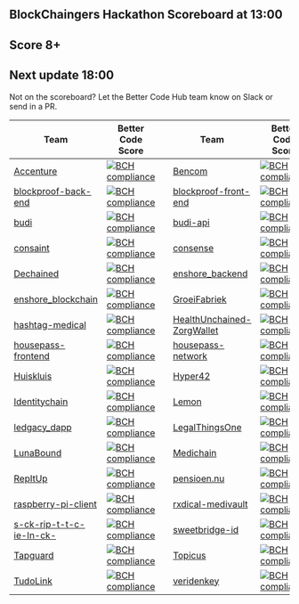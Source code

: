 ## BlockChaingers Hackathon Scoreboard at 13:00


## Score 8+

## Next update 18:00

Not on the scoreboard? Let the Better Code Hub team know on Slack or send in a PR.

Team | Better Code Score | | Team | Better Code Score |
--- | --- | --- | --- | --- |
[Accenture](https://github.com/Blockchaingers/accenture) | [![BCH compliance](https://bettercodehub.com/edge/badge/Blockchaingers/Accenture?branch=master)](https://bettercodehub.com/) |   | [Bencom](https://github.com/Blockchaingers/bencom) | [![BCH compliance](https://bettercodehub.com/edge/badge/Blockchaingers/Bencom?branch=master&token=1cace14f8831e7fdced167bddffc4a99382a1dcf)](https://bettercodehub.com/)
[blockproof-back-end](https://github.com/Blockchaingers/blockproof-back-end) | [![BCH compliance](https://bettercodehub.com/edge/badge/Blockchaingers/blockproof-back-end?branch=master&token=1f3f7fb9c59084f4b3c282fcdd707bb4178c4ef5)](https://bettercodehub.com/) |   | [blockproof-front-end](https://github.com/Blockchaingers/blockproof-front-end) | [![BCH compliance](https://bettercodehub.com/edge/badge/Blockchaingers/blockproof-front-end?branch=master&token=7aad0107f5043cfe88be0f9959adbbe38b01b5ca)](https://bettercodehub.com/)
 [budi](https://github.com/Blockchaingers/budi) | [![BCH compliance](https://bettercodehub.com/edge/badge/Blockchaingers/budi?branch=master&token=d5e065e8b059aee9c5065838377e2d4e40e1fd59)](https://bettercodehub.com/) |   | [budi-api](https://github.com/Blockchaingers/budi-api) | [![BCH compliance](https://bettercodehub.com/edge/badge/Blockchaingers/budi-api?branch=master&token=14bc7680ffb95e2063310f12d1734d916918f766)](https://bettercodehub.com/)
[consaint](https://github.com/Blockchaingers/consaint) | [![BCH compliance](https://bettercodehub.com/edge/badge/Blockchaingers/consaint?branch=master)](https://bettercodehub.com/) |   | [consense](https://github.com/Blockchaingers/consense) | [![BCH compliance](https://bettercodehub.com/edge/badge/Blockchaingers/consense?branch=master&token=e624621f76990d8f15909afbc1253cd876a08b21)](https://bettercodehub.com/)
[Dechained](https://github.com/Blockchaingers/dechained) | [![BCH compliance](https://bettercodehub.com/edge/badge/Blockchaingers/Dechained?branch=master&token=2da98cc95b969d09f859a25863f2bae3a3f7ea56)](https://bettercodehub.com/) |   | [enshore_backend](https://github.com/Blockchaingers/enshore_backend) | [![BCH compliance](https://bettercodehub.com/edge/badge/Blockchaingers/enshore_backend?branch=master&token=d1b463c2c4f7ba4a719f2f9ffa87fe7ef9df8010)](https://bettercodehub.com/)
[enshore_blockchain](https://github.com/Blockchaingers/enshore_blockchain) | [![BCH compliance](https://bettercodehub.com/edge/badge/Blockchaingers/enshore_blockchain?branch=master&token=d0840e0e265c4548c0be7d09203c96f364176629)](https://bettercodehub.com/) |   | [GroeiFabriek](https://github.com/Blockchaingers/GroeiFabriek) | [![BCH compliance](https://bettercodehub.com/edge/badge/Blockchaingers/GroeiFabriek?branch=master&token=33a8898838b2d3c828e2f26afe13734757d123ba)](https://bettercodehub.com/)
[hashtag-medical](https://github.com/Blockchaingers/hashtag-medical) | [![BCH compliance](https://bettercodehub.com/edge/badge/Blockchaingers/hashtag-medical?branch=master&token=23948e8dff7db5849df80d28f1aaba6f4500e450)](https://bettercodehub.com/) |   | [HealthUnchained-ZorgWallet](https://github.com/Blockchaingers/HealthUnchained-ZorgWallet) | [![BCH compliance](https://bettercodehub.com/edge/badge/Blockchaingers/HealthUnchained-ZorgWallet?branch=master&token=f18c9f7cc9abb1d5671ad7a18b97f29f8f1336fb)](https://bettercodehub.com/)
[housepass-frontend](https://github.com/Blockchaingers/housepass-frontend) | [![BCH compliance](https://bettercodehub.com/edge/badge/Blockchaingers/housepass-frontend?branch=master&token=6c2837d6ac854cf8643b931a588749336d93fe66)](https://bettercodehub.com/) |   | [housepass-network](https://github.com/Blockchaingers/housepass-network) | [![BCH compliance](https://bettercodehub.com/edge/badge/Blockchaingers/housepass-network?branch=master&token=f03b689ade7dad84a58883fc17eea710d242e1c3)](https://bettercodehub.com/)
[Huiskluis](https://github.com/Blockchaingers/Huiskluis) | [![BCH compliance](https://bettercodehub.com/edge/badge/Blockchaingers/huiskluis?branch=master)](https://bettercodehub.com/) |   | [Hyper42](https://github.com/EBPI/hyper42-hackathon) | [![BCH compliance](https://bettercodehub.com/edge/badge/EBPI/Hyper42-Hackathon?branch=master)](https://bettercodehub.com/)
[Identitychain](https://github.com/Blockchaingers/identitychain) | [![BCH compliance](https://bettercodehub.com/edge/badge/Blockchaingers/identitychain?branch=master&token=891acc438bc9d0ada715fed4862bc4f57af66f28)](https://bettercodehub.com/) |   | [Lemon](https://github.com/Blockchaingers/Lemon) | [![BCH compliance](https://bettercodehub.com/edge/badge/Blockchaingers/Lemon?branch=master&token=d8dad441dfbf200a1920587cba1a45a040168681)](https://bettercodehub.com/)
[ledgacy_dapp](https://github.com/Blockchaingers/ledgacy_dapp) | [![BCH compliance](https://bettercodehub.com/edge/badge/Blockchaingers/ledgacy_dapp?branch=master)](https://bettercodehub.com/) |   | [LegalThingsOne](https://github.com/Blockchaingers/LegalThingsOne) | [![BCH compliance](https://bettercodehub.com/edge/badge/Blockchaingers/LegalThingsOne?branch=master&token=076a8a9f0a10fd59f736504bf392ddcd0cd36dcc)](https://bettercodehub.com/)
[LunaBound](https://github.com/Blockchaingers/LunaBound) | [![BCH compliance](https://bettercodehub.com/edge/badge/Blockchaingers/LunaBound?branch=master)](https://bettercodehub.com/) |   | [Medichain](https://github.com/Blockchaingers/medichain) | [![BCH compliance](https://bettercodehub.com/edge/badge/Blockchaingers/medichain?branch=master)](https://bettercodehub.com/)
[RepItUp](https://github.com/Blockchaingers/RepItUp) | [![BCH compliance](https://bettercodehub.com/edge/badge/Blockchaingers/RepItUp?branch=master&token=cc6837447d94b87885b33f8fa539a0007f5a8c51)](https://bettercodehub.com/) |   | [pensioen.nu](https://github.com/Blockchaingers/pensioen.nu) |[![BCH compliance](https://bettercodehub.com/edge/badge/Blockchaingers/pensioen.nu?branch=master&token=a415fea33d78e3dc5a4a7b8cd285a8ce9493d8c0)](https://bettercodehub.com/)
[raspberry-pi-client](https://github.com/Blockchaingers/raspberry-pi-client) | [![BCH compliance](https://bettercodehub.com/edge/badge/Blockchaingers/raspberry-pi-client?branch=master)](https://bettercodehub.com/) |   | [rxdical-medivault](https://github.com/Blockchaingers/rxdical-medivault) | [![BCH compliance](https://bettercodehub.com/edge/badge/Blockchaingers/rxdical-medivault?branch=master)](https://bettercodehub.com/)
[s-ck-rip-t-t-c-ie-In-ck-](https://github.com/Blockchaingers/s-ck-rip-t-t-c-ie-In-ck-) | [![BCH compliance](https://bettercodehub.com/edge/badge/Blockchaingers/s-ck-rip-t-t-c-ie-In-ck-?branch=master&token=31f0b8c00968d2002c4ea2d6b3552064ccc202fb)](https://bettercodehub.com/) |   | [sweetbridge-id](https://github.com/Blockchaingers/sweetbridge-id) | [![BCH compliance](https://bettercodehub.com/edge/badge/Blockchaingers/sweetbridge-id?branch=master)](https://bettercodehub.com/)
[Tapguard](https://github.com/Blockchaingers/tapguard) | [![BCH compliance](https://bettercodehub.com/edge/badge/Blockchaingers/TapGuard?branch=master&token=5dbd63e77e6b3bf30433752a3bdb95d1da529c8f)](https://bettercodehub.com/) |   | [Topicus](https://github.com/Blockchaingers/topicus) | [![BCH compliance](https://bettercodehub.com/edge/badge/Blockchaingers/Topicus?branch=master&token=3a2e1abca5eeb0bcc661390e6297b221c0135164)](https://bettercodehub.com/)
[TudoLink](https://github.com/Blockchaingers/TuDoLink-Team) | [![BCH compliance](https://bettercodehub.com/edge/badge/Blockchaingers/TuDoLink-Team?branch=master)](https://bettercodehub.com/) |   | [veridenkey](https://github.com/Blockchaingers/veridenkey) | [![BCH compliance](https://bettercodehub.com/edge/badge/Blockchaingers/veridenkey?branch=master&token=b5180a0d0155b97b2cf9b46bab9beac0c2a7a995)](https://bettercodehub.com/)

